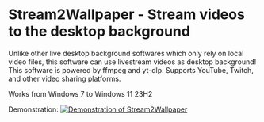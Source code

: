 # Stream2Wallpaper - Stream videos to the desktop background
Unlike other live desktop background softwares which only rely on local video files, this software can use livestream videos as desktop background!
This software is powered by ffmpeg and yt-dlp. Supports YouTube, Twitch, and other video sharing platforms.

Works from Windows 7 to Windows 11 23H2

Demonstration:
[![Demonstration of Stream2Wallpaper](https://img.youtube.com/vi/o_R-CU7BZUQ/0.jpg)](https://www.youtube.com/watch?v=o_R-CU7BZUQ)
